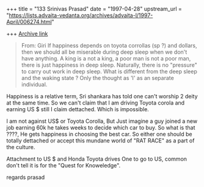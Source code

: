 +++
title = "133 Srinivas Prasad"
date = "1997-04-28"
upstream_url = "https://lists.advaita-vedanta.org/archives/advaita-l/1997-April/006274.html"

+++
[Archive link](https://lists.advaita-vedanta.org/archives/advaita-l/1997-April/006274.html)

> From:    Giri <gmadras at ENGR.UCDAVIS.EDU>
>         If happiness depends on toyota corrollas (sp ?) and dollars, then
> we should all be miserable during deep sleep when we don't have anything.
> A king is a not a king, a poor man is not a poor man, there is just
> happiness in deep sleep. Naturally, there is no "pressure" to carry out
> work in deep sleep. What is different from the deep sleep and the waking
> state ? Only the thought as 'I' as an separate individual.
>
   Happiness is a relative term, Sri shankara has told one can't worship
  2 deity at the same time. So we can't claim that I am driving Toyota
  corola and earning US $ still I claim dettached. Which is impossible.

  I am not against US$ or Toyota Corolla, But Just imagine a guy joined
  a new job earning 60k he takes weeks to decide which car to buy. So what
  is that ????, He gets happiness in choosing the best car. So either one
  should be totally dettached or accept this mundane world of "RAT RACE"
  as a part of the culture.

  Attachment to US $ and Honda Toyota drives One to go to US, common
  don't tell it is for the "Quest  for  Knoweledge".

  regards
  prasad

